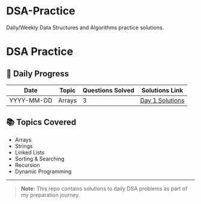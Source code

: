 # DSA-Practice
Daily/Weekly Data Structures and Algorithms practice solutions.

# DSA Practice

## 🚀 Daily Progress
| Date       | Topic          | Questions Solved | Solutions Link                        |
|------------|----------------|------------------|---------------------------------------|
| YYYY-MM-DD | Arrays         | 3                | [Day 1 Solutions](./Arrays/Day1.cpp)  |

## 📚 Topics Covered
- Arrays
- Strings
- Linked Lists
- Sorting & Searching
- Recursion
- Dynamic Programming

---
> **Note:** This repo contains solutions to daily DSA problems as part of my preparation journey.  

